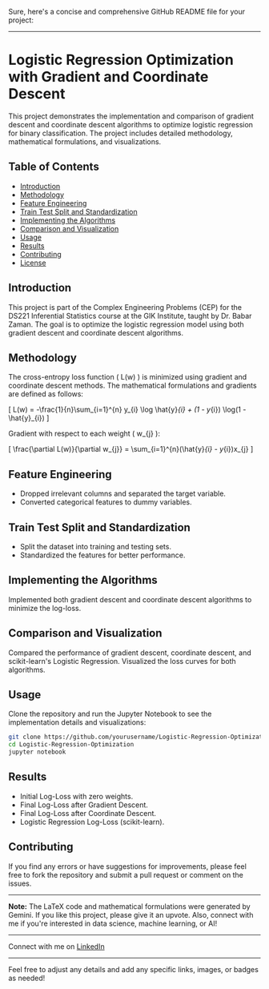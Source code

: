 Sure, here's a concise and comprehensive GitHub README file for your project:

---

# Logistic Regression Optimization with Gradient and Coordinate Descent

This project demonstrates the implementation and comparison of gradient descent and coordinate descent algorithms to optimize logistic regression for binary classification. The project includes detailed methodology, mathematical formulations, and visualizations.

## Table of Contents
- [Introduction](#introduction)
- [Methodology](#methodology)
- [Feature Engineering](#feature-engineering)
- [Train Test Split and Standardization](#train-test-split-and-standardization)
- [Implementing the Algorithms](#implementing-the-algorithms)
- [Comparison and Visualization](#comparison-and-visualization)
- [Usage](#usage)
- [Results](#results)
- [Contributing](#contributing)
- [License](#license)

## Introduction
This project is part of the Complex Engineering Problems (CEP) for the DS221 Inferential Statistics course at the GIK Institute, taught by Dr. Babar Zaman. The goal is to optimize the logistic regression model using both gradient descent and coordinate descent algorithms.

## Methodology
The cross-entropy loss function \( L(w) \) is minimized using gradient and coordinate descent methods. The mathematical formulations and gradients are defined as follows:

\[
L(w) = -\frac{1}{n}\sum_{i=1}^{n} y_{i} \log \hat{y}_{i} + (1 - y_{i}) \log(1 - \hat{y}_{i})
\]

Gradient with respect to each weight \( w_{j} \):

\[
\frac{\partial L(w)}{\partial w_{j}} = \sum_{i=1}^{n}(\hat{y}_{i} - y_{i})x_{j}
\]

## Feature Engineering
- Dropped irrelevant columns and separated the target variable.
- Converted categorical features to dummy variables.

## Train Test Split and Standardization
- Split the dataset into training and testing sets.
- Standardized the features for better performance.

## Implementing the Algorithms
Implemented both gradient descent and coordinate descent algorithms to minimize the log-loss.

## Comparison and Visualization
Compared the performance of gradient descent, coordinate descent, and scikit-learn's Logistic Regression. Visualized the loss curves for both algorithms.

## Usage
Clone the repository and run the Jupyter Notebook to see the implementation details and visualizations:

```sh
git clone https://github.com/yourusername/Logistic-Regression-Optimization.git
cd Logistic-Regression-Optimization
jupyter notebook
```

## Results
- Initial Log-Loss with zero weights.
- Final Log-Loss after Gradient Descent.
- Final Log-Loss after Coordinate Descent.
- Logistic Regression Log-Loss (scikit-learn).

## Contributing
If you find any errors or have suggestions for improvements, please feel free to fork the repository and submit a pull request or comment on the issues.

---

**Note:** The LaTeX code and mathematical formulations were generated by Gemini. If you like this project, please give it an upvote. Also, connect with me if you're interested in data science, machine learning, or AI!

---

Connect with me on [LinkedIn](https://www.linkedin.com/in/naumanalimurad)

---

Feel free to adjust any details and add any specific links, images, or badges as needed!
